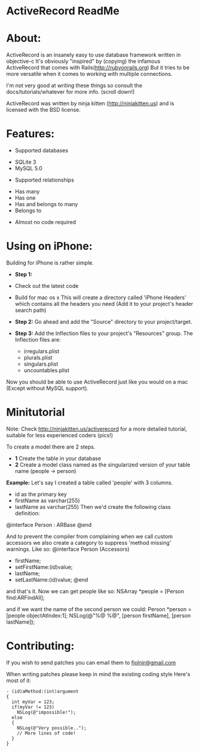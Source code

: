  ActiveRecord ReadMe
=====================

About:
======
ActiveRecord is an insanely easy to use database framework written in objective-c
It's obviously "inspired" by (copying) the infamous ActiveRecord that comes with Rails(http://rubyonrails.org)
But it tries to be more versatile when it comes to working with multiple connections.

I'm not very good at writing these things so consult the docs/tutorials/whatever for more info. (scroll down!)

ActiveRecord was written by ninja kitten (http://ninjakitten.us) and is licensed with the BSD license.

Features:
=========
 * Supported databases
  - SQLite 3
  - MySQL 5.0
 * Supported relationships
  - Has many
  - Has one
  - Has and belongs to many
  - Belongs to
 * Almost no code required

Using on iPhone:
====================
Building for iPhone is rather simple.
* **Step 1:**
 * Check out the latest code
 * Build for mac os x
This will create a directory called 'iPhone Headers' which contains all the headers you need (Add it to your project's header search path)

* **Step 2:**
Go ahead and add the "Source" directory to your project/target.

* **Step 3:**
Add the Inflection files to your project's "Resources" group. The Inflection files are:
	* irregulars.plist
	* plurals.plist
	* singulars.plist
	* uncountables.plist

Now you should be able to use ActiveRecord just like you would on a mac (Except without MySQL support).

Minitutorial
=============
Note: Check http://ninjakitten.us/activerecord for a more detailed tutorial, suitable for less experienced coders (pics!)

To create a model there are 2 steps.
* **1** Create the table in your database
* **2** Create a model class named as the singularized version of your table name (people -> person)

**Example:**
Let's say I created a table called 'people' with 3 columns.
 - id as the primary key
 - firstName as varchar(255)
 - lastName  as varchar(255)
Then we'd create the following class definition:

@interface Person : ARBase
@end

And to prevent the compiler from complaining when we call custom accessors we also create a category
to suppress 'method missing' warnings. Like so:
@interface Person (Accessors)
- firstName;
- setFirstName:(id)value;
- lastName;
- setLastName:(id)value;
@end

and that's it. Now we can get people like so:
NSArray *people = [Person find:ARFindAll];

and if we want the name of the second person we could:
Person *person = [people objectAtIndex:1];
NSLog(@"%@ %@", [person firstName], [person lastName]);

Contributing:
=============
If you wish to send patches you can email them to fjolnir@gmail.com

When writing patches please keep in mind the existing coding style
Here's most of it:

	- (id)aMethod:(int)argument
	{
	  int myVar = 123;
	  if(myVar != 123)
	    NSLog(@"impossible!");
	  else
	  {
	    NSLog(@"Very possible..");
	    // More lines of code!
	  }
	}